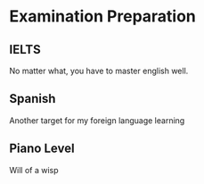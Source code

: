 # Examination Preparation

## IELTS

No matter what, you have to master english well.

## Spanish

Another target for my foreign language learning

## Piano Level

Will of a wisp
